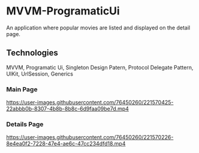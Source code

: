 # MVVM-ProgramaticUi
An application where popular movies are listed and displayed on the detail page.

## Technologies
MVVM,
Programatic Ui,
Singleton Design Patern,
Protocol Delegate Pattern,
UIKit,
UrlSession,
Generics

### Main Page
https://user-images.githubusercontent.com/76450260/221570425-22abbb0b-8307-4b8b-8b8c-6d9faa09be7d.mp4

### Details Page
https://user-images.githubusercontent.com/76450260/221570226-8e4ea0f2-7228-47e4-ae6c-47cc234dfd18.mp4
